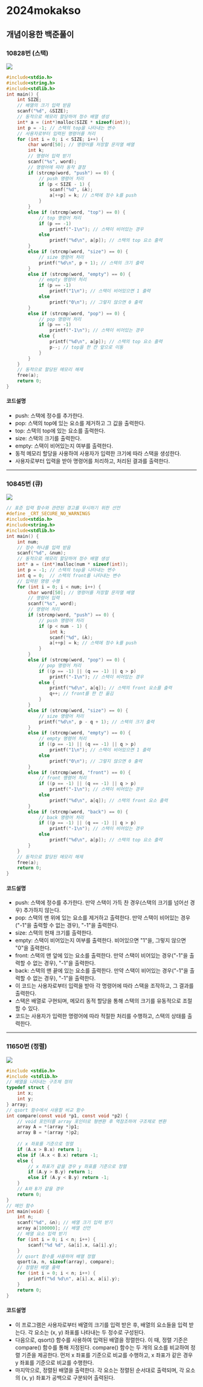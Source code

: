 # 2024mokakso
## 개념이용한 백준풀이
### 10828번 (스택)
![](study0214/10828.PNG)
```c
#include<stdio.h>
#include<string.h>
#include<stdlib.h>
int main() {
    int SIZE;
    // 배열의 크기 입력 받음
    scanf("%d", &SIZE);
    // 동적으로 메모리 할당하여 정수 배열 생성
    int* a = (int*)malloc(SIZE * sizeof(int));
    int p = -1; // 스택의 top을 나타내는 변수
    // 사용자로부터 입력된 명령어를 처리
    for (int i = 0; i < SIZE; i++) {
        char word[50]; // 명령어를 저장할 문자열 배열
        int k;
        // 명령어 입력 받기
        scanf("%s", word);
        // 명령어에 따라 동작 결정
        if (strcmp(word, "push") == 0) {
            // push 명령어 처리
            if (p < SIZE - 1) {
                scanf("%d", &k);
                a[++p] = k; // 스택에 정수 k를 push
            }
        }
        else if (strcmp(word, "top") == 0) {
            // top 명령어 처리
            if (p == -1)
                printf("-1\n"); // 스택이 비어있는 경우
            else
                printf("%d\n", a[p]); // 스택의 top 요소 출력
        }
        else if (strcmp(word, "size") == 0) {
            // size 명령어 처리
            printf("%d\n", p + 1); // 스택의 크기 출력
        }
        else if (strcmp(word, "empty") == 0) {
            // empty 명령어 처리
            if (p == -1)
                printf("1\n"); // 스택이 비어있으면 1 출력
            else
                printf("0\n"); // 그렇지 않으면 0 출력
        }
        else if (strcmp(word, "pop") == 0) {
            // pop 명령어 처리
            if (p == -1)
                printf("-1\n"); // 스택이 비어있는 경우
            else {
                printf("%d\n", a[p]); // 스택의 top 요소 출력
                p--; // top을 한 칸 앞으로 이동
            }
        }
    }
    // 동적으로 할당된 메모리 해제
    free(a);
    return 0;
}
```
#### 코드설명
* push: 스택에 정수를 추가한다.
* pop: 스택의 top에 있는 요소를 제거하고 그 값을 출력한다.
* top: 스택의 top에 있는 요소를 출력한다.
* size: 스택의 크기를 출력한다.
* empty: 스택이 비어있는지 여부를 출력한다.
* 동적 메모리 할당을 사용하여 사용자가 입력한 크기에 따라 스택을 생성한다. 
* 사용자로부터 입력을 받아 명령어를 처리하고, 처리된 결과를 출력한다.
---
### 10845번 (큐)
![](study0214/10845.png)
```c
// 표준 입력 함수와 관련된 경고를 무시하기 위한 선언
#define _CRT_SECURE_NO_WARNINGS
#include<stdio.h>
#include<string.h>
#include<stdlib.h>
int main() {
    int num;
    // 정수 하나를 입력 받음
    scanf("%d", &num);
    // 동적으로 메모리 할당하여 정수 배열 생성
    int* a = (int*)malloc(num * sizeof(int));
    int p = -1; // 스택의 top을 나타내는 변수
    int q = 0;  // 스택의 front를 나타내는 변수
    // 입력된 명령 수행
    for (int i = 0; i < num; i++) {
        char word[50]; // 명령어를 저장할 문자열 배열
        // 명령어 입력
        scanf("%s", word);
        // 명령어 처리
        if (strcmp(word, "push") == 0) {
            // push 명령어 처리
            if (p < num - 1) {
                int k;
                scanf("%d", &k);
                a[++p] = k; // 스택에 정수 k를 push
            }
        }
        else if (strcmp(word, "pop") == 0) {
            // pop 명령어 처리
            if ((p == -1) || (q == -1) || q > p)
                printf("-1\n"); // 스택이 비어있는 경우
            else {
                printf("%d\n", a[q]); // 스택의 front 요소를 출력
                q++; // front를 한 칸 옮김
            }
        }
        else if (strcmp(word, "size") == 0) {
            // size 명령어 처리
            printf("%d\n", p - q + 1); // 스택의 크기 출력
        }
        else if (strcmp(word, "empty") == 0) {
            // empty 명령어 처리
            if ((p == -1) || (q == -1) || q > p)
                printf("1\n"); // 스택이 비어있으면 1 출력
            else
                printf("0\n"); // 그렇지 않으면 0 출력
        }
        else if (strcmp(word, "front") == 0) {
            // front 명령어 처리
            if ((p == -1) || (q == -1) || q > p)
                printf("-1\n"); // 스택이 비어있는 경우
            else
                printf("%d\n", a[q]); // 스택의 front 요소 출력
        }
        else if (strcmp(word, "back") == 0) {
            // back 명령어 처리
            if ((p == -1) || (q == -1) || q > p)
                printf("-1\n"); // 스택이 비어있는 경우
            else
                printf("%d\n", a[p]); // 스택의 top 요소 출력
        }
    }
    // 동적으로 할당된 메모리 해제
    free(a);
    return 0;
}
```
#### 코드설명
* push: 스택에 정수를 추가한다. 만약 스택이 가득 찬 경우(스택의 크기를 넘어선 경우) 추가하지 않는다.
* pop: 스택의 맨 위에 있는 요소를 제거하고 출력한다. 만약 스택이 비어있는 경우("-1"을 출력할 수 없는 경우), "-1"을 출력한다.
* size: 스택의 현재 크기를 출력한다.
* empty: 스택이 비어있는지 여부를 출력한다. 비어있으면 "1"을, 그렇지 않으면 "0"을 출력한다.
* front: 스택의 맨 앞에 있는 요소를 출력한다. 만약 스택이 비어있는 경우("-1"을 출력할 수 없는 경우), "-1"을 출력한다.
* back: 스택의 맨 끝에 있는 요소를 출력한다. 만약 스택이 비어있는 경우("-1"을 출력할 수 없는 경우), "-1"을 출력한다.
* 이 코드는 사용자로부터 입력을 받아 각 명령어에 따라 스택을 조작하고, 그 결과를 출력한다. 
* 스택은 배열로 구현되며, 메모리 동적 할당을 통해 스택의 크기를 유동적으로 조절할 수 있다. 
* 코드는 사용자가 입력한 명령어에 따라 적절한 처리를 수행하고, 스택의 상태를 출력한다.
---
### 11650번 (정렬)
![](study0214/11650.PNG)
```c
#include <stdio.h>
#include <stdlib.h>
// 배열을 나타내는 구조체 정의
typedef struct {
    int x;
    int y;
} array;
// qsort 함수에서 사용할 비교 함수
int compare(const void *p1, const void *p2) {
    // void 포인터를 array 포인터로 형변환 후 역참조하여 구조체로 변환
    array A = *(array *)p1;
    array B = *(array *)p2;
    
    // x 좌표를 기준으로 정렬
    if (A.x > B.x) return 1;
    else if (A.x < B.x) return -1;
    else {
        // x 좌표가 같을 경우 y 좌표를 기준으로 정렬
        if (A.y > B.y) return 1;
        else if (A.y < B.y) return -1;
    }
    // A와 B가 같을 경우
    return 0;
}
// 메인 함수
int main(void) {
    int n;
    scanf("%d", &n); // 배열 크기 입력 받기
    array a[100000]; // 배열 선언
    // 배열 요소 입력 받기
    for (int i = 0; i < n; i++) {
        scanf("%d %d", &a[i].x, &a[i].y);
    }
    // qsort 함수를 사용하여 배열 정렬
    qsort(a, n, sizeof(array), compare);
    // 정렬된 배열 출력
    for (int i = 0; i < n; i++) {
        printf("%d %d\n", a[i].x, a[i].y);
    }
    return 0;
}
```
#### 코드설명
* 이 프로그램은 사용자로부터 배열의 크기를 입력 받은 후, 배열의 요소들을 입력 받는다. 각 요소는 (x, y) 좌표를 나타내는 두 정수로 구성된다.
* 다음으로, qsort() 함수를 사용하여 입력된 배열을 정렬한다. 이 때, 정렬 기준은 compare() 함수를 통해 지정된다. compare() 함수는 두 개의 요소를 비교하여 정렬 기준을 제공한다. 먼저 x 좌표를 기준으로 비교를 수행하고, x 좌표가 같은 경우 y 좌표를 기준으로 비교를 수행한다.
* 마지막으로, 정렬된 배열을 출력한다. 각 요소는 정렬된 순서대로 출력되며, 각 요소의 (x, y) 좌표가 공백으로 구분되어 출력된다.
